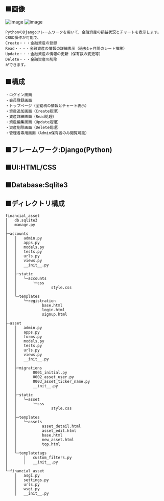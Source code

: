 ## ■画像
![image](https://github.com/user-attachments/assets/7cb9e3d7-8652-49d5-bd7a-ac64ce04c147)
![image](https://github.com/user-attachments/assets/e61568c4-48ff-4739-b4f8-02c995321ab2)


```plaintext
PythonのDjangoフレームワークを用いて、金融資産の損益状況とチャートを表示します。
CRUD操作が可能で、
Create・・・金融資産の登録
Read・・・・金融資産の情報の詳細表示（過去1ヶ月間のレート推移）
Update・・・金融資産の情報の更新（保有数の変更等）
Delete・・・金融資産の削除
ができます。
```


## ■構成
```plaintext
・ログイン画面
・会員登録画面
・トップページ（全銘柄の情報とチャート表示）
・資産追加画面（Create処理）
・資産詳細画面（Read処理）
・資産編集画面（Update処理）
・資産削除画面（Delete処理）
・管理者専用画面（Admin保有者のみ閲覧可能）
```

## ■フレームワーク:Django(Python)

## ■UI:HTML/CSS

## ■Database:Sqlite3

## ■ディレクトリ構成
```plaintext
financial_asset
│   db.sqlite3
│   manage.py
│
├─accounts
│   │   admin.py
│   │   apps.py
│   │   models.py
│   │   tests.py
│   │   urls.py
│   │   views.py
│   │   __init__.py
│   │
│   ├─static
│   │   └─accounts
│   │       └─css
│   │               style.css
│   │
│   └─templates
│       └─registration
│               base.html
│               login.html
│               signup.html
│
├─asset
│   │   admin.py
│   │   apps.py
│   │   forms.py
│   │   models.py
│   │   tests.py
│   │   urls.py
│   │   views.py
│   │   __init__.py
│   │
│   ├─migrations
│   │       0001_initial.py
│   │       0002_asset_user.py
│   │       0003_asset_ticker_name.py
│   │       __init__.py
│   │
│   ├─static
│   │   └─asset
│   │       └─css
│   │               style.css
│   │
│   ├─templates
│   │   └─assets
│   │           asset_detail.html
│   │           asset_edit.html
│   │           base.html
│   │           new_asset.html
│   │           top.html
│   │
│   └─templatetags
│       │   custom_filters.py
│       │   __init__.py
│
└─financial_asset
    │   asgi.py
    │   settings.py
    │   urls.py
    │   wsgi.py
    │   __init__.py


